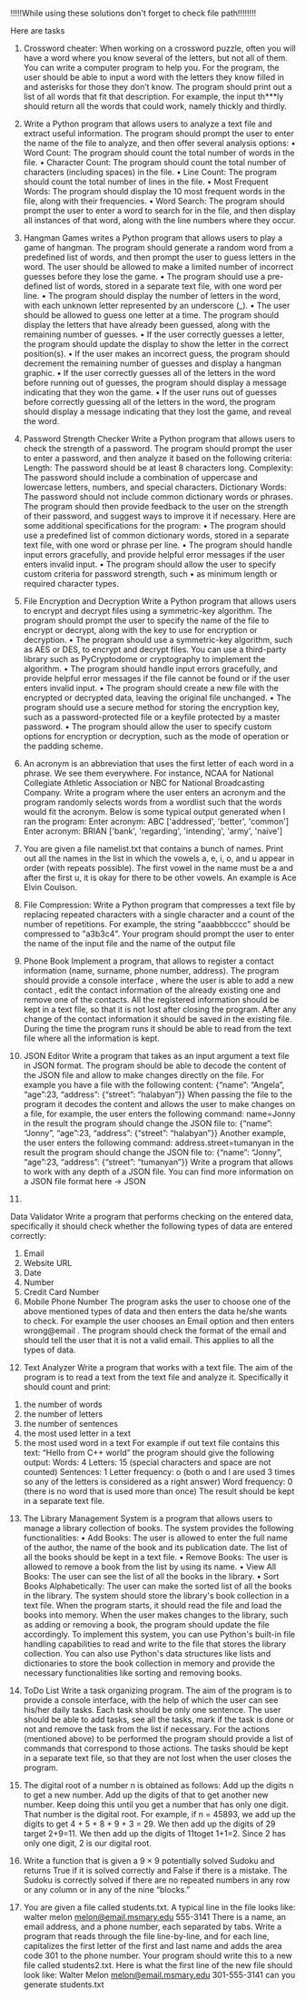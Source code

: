 !!!!!While using these solutions don't forget to check file path!!!!!!!!

Here are tasks 

1)	Crossword cheater: When working on a crossword puzzle, often you will have a word where you know several of the letters, but not all of them. You can write a computer program to help you. For the program, the user should be able to input a word with the letters they know filled in and asterisks for those they don’t know. The program should print out a list of all words that fit that description. For example, the input th***ly should return all the words that could work, namely thickly and thirdly.


2)	Write a Python program that allows users to analyze a text file and extract useful information. The program should prompt the user to enter the name of the file to analyze, and then offer several analysis options:
•	Word Count: The program should count the total number of words in the file.
•	Character Count: The program should count the total number of characters (including spaces) in the file.
•	Line Count: The program should count the total number of lines in the file.
•	Most Frequent Words: The program should display the 10 most frequent words in the file, along with their frequencies.
•	Word Search: The program should prompt the user to enter a word to search for in the file, and then display all instances of that word, along with the line numbers where they occur.           
                                      
                                                                        

3)	Hangman Games writes a Python program that allows users to play a game of hangman. The program should generate a random word from a predefined list of words, and then prompt the user to guess letters in the word. The user should be allowed to make a limited number of incorrect guesses before they lose the game.
•	The program should use a pre-defined list of words, stored in a separate text file, with one word per line.
•	The program should display the number of letters in the word, with each unknown letter represented by an underscore (_).
•	The user should be allowed to guess one letter at a time. The program should display the letters that have already been guessed, along with the remaining number of guesses.
•	If the user correctly guesses a letter, the program should update the display to show the letter in the correct position(s).
•	If the user makes an incorrect guess, the program should decrement the remaining number of guesses and display a hangman graphic.
•	If the user correctly guesses all of the letters in the word before running out of guesses, the program should display a message indicating that they won the game.
•	If the user runs out of guesses before correctly guessing all of the letters in the word, the program should display a message indicating that they lost the game, and reveal the word.

4)	Password Strength Checker
Write a Python program that allows users to check the strength of a password. The program should prompt the user to enter a password, and then analyze it based on the following criteria:
Length: The password should be at least 8 characters long.
Complexity: The password should include a combination of uppercase and lowercase letters, numbers, and special characters.
Dictionary Words: The password should not include common dictionary words or phrases.
The program should then provide feedback to the user on the strength of their password, and suggest ways to improve it if necessary.
Here are some additional specifications for the program:
•	The program should use a predefined list of common dictionary words, stored in a separate text file, with one word or phrase per line.
•	The program should handle input errors gracefully, and provide helpful error messages if the user enters invalid input.
•	The program should allow the user to specify custom criteria for password strength, such 
•	as minimum length or required character types.

5)	File Encryption and Decryption
Write a Python program that allows users to encrypt and decrypt files using a symmetric-key algorithm. The program should prompt the user to specify the name of the file to encrypt or decrypt, along with the key to use for encryption or decryption.
•	The program should use a symmetric-key algorithm, such as AES or DES, to encrypt and decrypt files. You can use a third-party library such as PyCryptodome or cryptography to implement the algorithm.
•	The program should handle input errors gracefully, and provide helpful error messages if the file cannot be found or if the user enters invalid input.
•	The program should create a new file with the encrypted or decrypted data, leaving the original file unchanged.
•	The program should use a secure method for storing the encryption key, such as a password-protected file or a keyfile protected by a master password.
•	The program should allow the user to specify custom options for encryption or decryption, such as the mode of operation or the padding scheme.


6)	An acronym is an abbreviation that uses the first letter of each word in a phrase. We see them everywhere. For instance, NCAA for National Collegiate Athletic Association or NBC for National Broadcasting Company. Write a program where the user enters an acronym and the program randomly selects words from a wordlist such that the words would fit the acronym. Below is some typical output generated when I ran the program:
Enter acronym: ABC ['addressed', 'better', 'common']
Enter acronym: BRIAN ['bank', 'regarding', 'intending', 'army', 'naive']

7)	You are given a file namelist.txt that contains a bunch of names. Print out all the names in the list in which the vowels a, e, i, o, and u appear in order (with repeats possible). The first vowel in the name must be a and after the first u, it is okay for there to be other vowels. An example is Ace Elvin Coulson.


8)	File Compression: Write a Python program that compresses a text file by replacing repeated characters with a single character and a count of the number of repetitions. For example, the string "aaabbbcccc" should be compressed to "a3b3c4". Your program should prompt the user to enter the name of the input file and the name of the output file


9)	Phone Book
Implement a program, that allows to register a contact information (name, surname, phone number, address).
The program should provide a console interface , where the user is able to add a new contact , edit the contact information of the already existing one and remove one of the contacts.
All the registered information should be kept in a text file, so that it is not lost after closing the program. After any change of the contact information it should be saved in the existing file. During the time the program runs it should be able to read from the text file where all the information is kept.


10)	JSON Editor
Write a program that takes as an input argument a text file in JSON format. The program should be able to decode the content of the JSON file and allow to make changes directly on the file. For example you have a file with the following content:
{“name”: “Angela”, “age”:23, “address”: {“street”: “halabyan”}}
When passing the file to the program it decodes the content and allows the user to make changes on a file, for example, the user enters the following command:
name=Jonny
in the result the program should change the JSON file to:
{“name”: “Jonny”, “age”:23, “address”: {“street”: “halabyan”}}
Another example, the user enters the following command:
address.street=tumanyan
in the result the program should change the JSON file to:
{“name”: “Jonny”, “age”:23, “address”: {“street”: “tumanyan”}}
Write a program that allows to work with any depth of a JSON file. You can find more information on a JSON file format here -> JSON 

11)	
Data Validator
Write a program that performs checking on the entered data, specifically it should check whether the following types of data are entered correctly:
1.	Email
2.	Website URL
3.	Date
4.	Number
5.	Credit Card Number
6.	Mobile Phone Number
The program asks the user to choose one of the above mentioned types of data and then enters the data he/she wants to check. For example the user chooses an Email option and then enters wrong@email . The program should check the format of the email and should tell the user that it is not a valid email. This applies to all the types of data.

12)	Text Analyzer
Write a program that works with a text file. The aim of the program is to read a text from the text file and analyze it. Specifically it should count and print:
1.	the number of words
2.	the number of letters
3.	the number of sentences
4.	the most used letter in a text
5.	the most used word in a text
For example if out text file contains this text:
“Hello from C++ world”
the program should give the following output:
Words: 4
Letters: 15 (special characters and space are not counted)
Sentences: 1
Letter frequency: o (both o and l are used 3 times so any of the letters is considered as a right answer)
Word frequency: 0 (there is no word that is used more than once)
The result should be kept in a separate text file.


13)	The Library Management System is a program that allows users to manage a library collection of books. The system provides the following functionalities:
•	Add Books: The user is allowed to enter the full name of the author, the name of the book and its publication date. The list of all the books should be kept in a text file.
•	Remove Books: The user is allowed to remove a book from the list by using its name.
•	View All Books: The user can see the list of all the books in the library.
•	Sort Books Alphabetically: The user can make the sorted list of all the books in the library. The system should store the library's book collection in a text file. When the program starts, it should read the file and load the books into memory. When the user makes changes to the library, such as adding or removing a book, the program should update the file accordingly. To implement this system, you can use Python's built-in file handling capabilities to read and write to the file that stores the library collection. You can also use Python's data structures like lists and dictionaries to store the book collection in memory and provide the necessary functionalities like sorting and removing books.

14)	ToDo List
Write a task organizing program.
The aim of the program is to provide a console interface, with the help of which the user can see his/her daily tasks. Each task should be only one sentence.
The user should be able to add tasks, see all the tasks, mark if the task is done or not and remove the task from the list if necessary.
For the actions (mentioned above) to be performed the program should provide a list of commands that correspond to those actions.
The tasks should be kept in a separate text file, so that they are not lost when the user closes the program.


15)	The digital root of a number n is obtained as follows: Add up the digits n to get a new number. Add up the digits of that to get another new number. Keep doing this until you get a number that has only one digit. That number is the digital root. For example, if n = 45893, we add up the digits to get 4 + 5 + 8 + 9 + 3 = 29. We then add up the digits of 29 target 2+9=11. We then add up the digits of 11toget 1+1=2. Since 2 has only one digit, 2 is our digital root.


16)	Write a function that is given a 9 × 9 potentially solved Sudoku and returns True if it is solved correctly and False if there is a mistake. The Sudoku is correctly solved if there are no repeated numbers in any row or any column or in any of the nine “blocks.”


17)	 You are given a file called students.txt.
A typical line in the file looks like:
walter melon melon@email.msmary.edu 555-3141
There is a name, an email address, and a phone number, each separated by tabs. Write a program that reads through the file line-by-line, and for each line, capitalizes the first letter of the first and last name and adds the area code 301 to the phone number. Your program should write this to a new file called students2.txt. Here is what the first line of the new file should look like:
 Walter Melon        melon@email.msmary.edu        301-555-3141 can you generate students.txt














